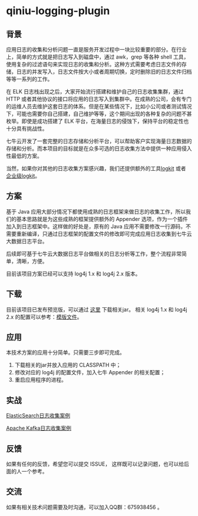 # qiniu-logging-plugin

## 背景

应用日志的收集和分析问题一直是服务开发过程中一块比较重要的部分。在行业上，简单的方式就是把日志写入到磁盘中，通过 awk，grep 等各种 shell 工具，使用复杂的过滤语句来实现日志的收集和分析。这种方式需要考虑日志文件的存储，日志的并发写入，日志文件按大小或者周期切换，定时删除旧的日志文件归档等等一系列的工作。

在 ELK 日志栈出现之后，大家开始流行搭建和维护自己的日志收集集群，通过 HTTP 或者其他协议的接口将应用的日志写入到集群中。在成熟的公司，会有专门的运维人员去维护这套日志的体系。但是在某些情况下，比如小公司或者测试情况下，可能也需要你自己搭建，自己维护等等，这个期间出现的各种复杂的问题不甚枚举。即使是成功搭建了 ELK 平台，在海量日志的侵蚀下，保持平台的稳定性也十分具有挑战性。

七牛云开发了一套完整的日志存储和分析平台，可以帮助客户实现海量日志数据的存储和分析。而本项目的目标就是在众多可选的日志收集方法中提供一种应用侵入性最低的方案。

当然，如果你对其他的日志收集方案感兴趣，我们还提供额外的工具[logkit](https://github.com/qiniu/logkit) 或者 [企业级logkit](https://logkit-pro.qiniu.com/#/)。

## 方案

基于 Java 应用大部分情况下都使用成熟的日志框架来做日志的收集工作，所以我们的基本思路就是为这些成熟的框架提供额外的 Appender 选项，作为一个插件加入到日志框架中。这样做的好处是，原有的 Java 应用不需要修改一行源码，不需要重新编译，只通过日志框架的配置文件的修改即可完成应用日志收集到七牛云大数据日志平台。

后续即可基于七牛云大数据日志平台做相关的日志分析等工作，整个流程非常简单，清晰，方便。

目前该项目方案已经可以支持 log4j 1.x 和 log4j 2.x 版本。

## 下载

目前该项目已发布预览版，可以通过 [这里](http://devtools.qiniu.com/qiniu-logging-plugin-1.0.1-beta.tar.gz) 下载相关jar。
相关 log4j 1.x 和 log4j 2.x 的配置可以参考：[模版文件](https://github.com/jemygraw/qiniu-logging-plugin/tree/master/src/test/resources)。

## 应用

本技术方案的应用十分简单。只需要三步即可完成。

1. 下载相关的jar并放入应用的 CLASSPATH 中；
2. 修改对应的 log4j 的配置文件，加入七牛 Appender 的相关配置；
3. 重启应用程序的进程。

## 实战

[ElasticSearch日志收集案例](https://github.com/jemygraw/qiniu-logging-plugin/wiki/ElasticSearch%E6%97%A5%E5%BF%97%E6%94%B6%E9%9B%86%E6%A1%88%E4%BE%8B)

[Apache Kafka日志收集案例](https://github.com/jemygraw/qiniu-logging-plugin/wiki/Apache-Kafka%E6%97%A5%E5%BF%97%E6%94%B6%E9%9B%86%E6%A1%88%E4%BE%8B)


## 反馈

如果有任何的反馈，希望您可以提交 ISSUE， 这样既可以记录问题，也可以给后面的人一个参考。

## 交流

如果有相关技术问题需要及时沟通，可以加入QQ群：675938456 。

